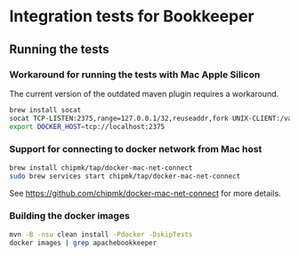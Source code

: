 # Integration tests for Bookkeeper

## Running the tests

### Workaround for running the tests with Mac Apple Silicon

The current version of the outdated maven plugin requires a workaround. 

```bash
brew install socat
socat TCP-LISTEN:2375,range=127.0.0.1/32,reuseaddr,fork UNIX-CLIENT:/var/run/docker.sock &
export DOCKER_HOST=tcp://localhost:2375
```

### Support for connecting to docker network from Mac host

```bash
brew install chipmk/tap/docker-mac-net-connect
sudo brew services start chipmk/tap/docker-mac-net-connect
```
See https://github.com/chipmk/docker-mac-net-connect for more details.

### Building the docker images

```bash
mvn -B -nsu clean install -Pdocker -DskipTests
docker images | grep apachebookkeeper
```
